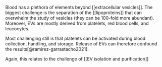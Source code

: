 Blood has a plethora of elements beyond [[extracellular vesicles]]. The biggest challenge is the separation of the [[lipoproteins]] that can overwhelm the study of vesicles (they can be 100-fold more abundant). Moreover, EVs are mostly derived from platelets, red blood cells, and leucocytes. 

Most challenging still is that platelets can be activated during blood collection, handling, and storage. Release of EVs can therefore confound the results[@ramirez-garrastacho2021]. 

Again, this relates to the challenge of [[EV isolation and purification]]